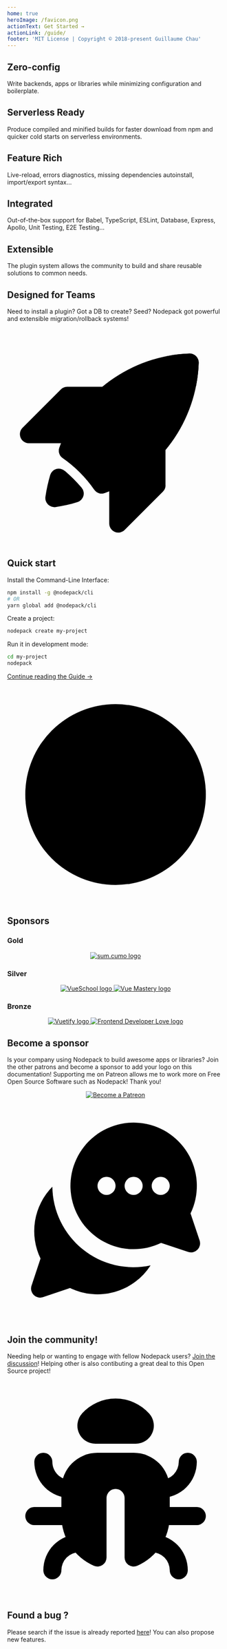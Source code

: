 ```yaml
---
home: true
heroImage: /favicon.png
actionText: Get Started →
actionLink: /guide/
footer: 'MIT License | Copyright © 2018-present Guillaume Chau'
---
```


<div class="features">
  <div class="feature">
    <h2>Zero-config</h2>
    <p>Write backends, apps or libraries while minimizing configuration and boilerplate.</p>
  </div>
  <div class="feature">
    <h2>Serverless Ready</h2>
    <p>Produce compiled and minified builds for faster download from npm and quicker cold starts on serverless environments.</p>
  </div>
  <div class="feature">
    <h2>Feature Rich</h2>
    <p>Live-reload, errors diagnostics, missing dependencies autoinstall, import/export syntax...</p>
  </div>
  <div class="feature">
    <h2>Integrated</h2>
    <p>Out-of-the-box support for Babel, TypeScript, ESLint, Database, Express, Apollo, Unit Testing, E2E Testing...</p>
  </div>
  <div class="feature">
    <h2>Extensible</h2>
    <p>The plugin system allows the community to build and share reusable solutions to common needs.</p>
  </div>
  <div class="feature">
    <h2>Designed for Teams</h2>
    <p>Need to install a plugin? Got a DB to create? Seed? Nodepack got powerful and extensible migration/rollback systems!</p>
  </div>
</div>

<svg xmlns="http://www.w3.org/2000/svg" viewBox="0 0 24 24" class="rui-icon hero-icon icon-launch"><path class="secondary" d="M6.64 6.46h7.07a1 1 0 0 1 .7 1.71l-4.24 4.24a1 1 0 0 1-.7.3H2.38A1 1 0 0 1 1.7 11l4.24-4.24a1 1 0 0 1 .7-.3zm10.9 10.9a1 1 0 0 1-.3.71L13 22.31a1 1 0 0 1-1.7-.7v-7.07a1 1 0 0 1 .29-.71l4.24-4.24a1 1 0 0 1 1.7.7v7.07z"/><path class="primary" d="M5.78 13.19a15.94 15.94 0 0 1 14.39-10.4 1 1 0 0 1 1.04 1.04 15.94 15.94 0 0 1-10.4 14.39 1 1 0 0 1-1.17-.37 14.1 14.1 0 0 0-3.5-3.5 1 1 0 0 1-.36-1.16zm.59 2.57a16.2 16.2 0 0 1 1.87 1.87 1 1 0 0 1-.47 1.6c-.79.25-1.6.42-2.4.54a1 1 0 0 1-1.14-1.13c.12-.82.3-1.62.53-2.41a1 1 0 0 1 1.6-.47z"/><path class="secondary" d="M7.23 10.26a19.04 19.04 0 0 1 6.5 6.51c-.92.58-1.9 1.07-2.92 1.45a1 1 0 0 1-1.17-.37 14.1 14.1 0 0 0-3.5-3.5 1 1 0 0 1-.36-1.16c.38-1.03.87-2 1.45-2.93zM17.62 3.1c.84-.17 1.7-.27 2.55-.3a1 1 0 0 1 1.04 1.04c-.03.86-.13 1.71-.3 2.55a19.2 19.2 0 0 0-3.29-3.29zm-3.91 7.2a2 2 0 1 1 2.83-2.83 2 2 0 0 1-2.83 2.83z"/></svg>

## Quick start

Install the Command-Line Interface:

``` bash
npm install -g @nodepack/cli
# OR
yarn global add @nodepack/cli
```

Create a project:

``` bash
nodepack create my-project
```

Run it in development mode:

```bash
cd my-project
nodepack
```

[Continue reading the Guide →](./guide/)

<svg xmlns="http://www.w3.org/2000/svg" viewBox="0 0 24 24" class="rui-icon hero-icon icon-mood-happy"><circle cx="12" cy="12" r="10" class="primary"/><path class="secondary" d="M6.8 14h10.4a1 1 0 0 1 .86 1.5 7 7 0 0 1-12.12 0A1 1 0 0 1 6.8 14zm1.7-3a1.5 1.5 0 1 1 0-3 1.5 1.5 0 0 1 0 3zm7 0a1.5 1.5 0 1 1 0-3 1.5 1.5 0 0 1 0 3z"/></svg>

## Sponsors

### Gold

<p style="text-align: center;">
  <a href="https://www.sumcumo.com/en/" target="_blank">
    <img src="https://cdn.discordapp.com/attachments/258614093362102272/570728242399674380/logo-sumcumo.png" alt="sum.cumo logo" class="gold-sponsor">
  </a>
</p>

### Silver

<p style="text-align: center;">
  <a href="https://vueschool.io/" target="_blank">
    <img src="https://vueschool.io/img/logo/vueschool_logo_multicolor.svg" alt="VueSchool logo" class="silver-sponsor">
  </a>

  <a href="https://www.vuemastery.com/" target="_blank">
    <img src="https://cdn.discordapp.com/attachments/258614093362102272/557267759130607630/Vue-Mastery-Big.png" alt="Vue Mastery logo" class="silver-sponsor">
  </a>
</p>

### Bronze

<p align="center">
  <a href="https://vuetifyjs.com" target="_blank" title="Vuetify">
    <img src="https://cdn.discordapp.com/attachments/537832759985700914/537832771691872267/Horizontal_Logo_-_Dark.png" alt="Vuetify logo" class="bronze-sponsor">
  </a>

  <a href="https://www.frontenddeveloperlove.com/" target="_blank" title="Frontend Developer Love">
    <img src="https://cdn.discordapp.com/attachments/258614093362102272/557267744249085953/frontend_love-logo.png" alt="Frontend Developer Love logo" class="bronze-sponsor">
  </a>
</p>

## Become a sponsor

Is your company using Nodepack to build awesome apps or libraries? Join the other patrons and become a sponsor to add your logo on this documentation! Supporting me on Patreon allows me to work more on Free Open Source Software such as Nodepack! Thank you!

<p style="text-align: center;">
  <a href="https://www.patreon.com/akryum" target="_blank">
    <img src="https://c5.patreon.com/external/logo/become_a_patron_button.png" alt="Become a Patreon">
  </a>
</p>

<svg xmlns="http://www.w3.org/2000/svg" viewBox="0 0 24 24" class="rui-icon hero-icon icon-chat-group"><path class="primary" d="M20.3 12.04l1.01 3a1 1 0 0 1-1.26 1.27l-3.01-1a7 7 0 1 1 3.27-3.27zM11 10a1 1 0 1 0 0-2 1 1 0 0 0 0 2zm3 0a1 1 0 1 0 0-2 1 1 0 0 0 0 2zm3 0a1 1 0 1 0 0-2 1 1 0 0 0 0 2z"/><path class="secondary" d="M15.88 17.8a7 7 0 0 1-8.92 2.5l-3 1.01a1 1 0 0 1-1.27-1.26l1-3.01A6.97 6.97 0 0 1 5 9.1a9 9 0 0 0 10.88 8.7z"/></svg>

## Join the community!

Needing help or wanting to engage with fellow Nodepack users? [Join the discussion](https://spectrum.chat/nodepack)! Helping other is also contibuting a great deal to this Open Source project!

<svg xmlns="http://www.w3.org/2000/svg" viewBox="0 0 24 24" class="rui-icon hero-icon icon-bug"><path class="secondary" d="M3 9a1 1 0 1 1 2 0c0 1.1.9 2 2 2h1v2H7a4 4 0 0 1-4-4zm18 0a4 4 0 0 1-4 4h-1v-2h1a2 2 0 0 0 2-2 1 1 0 0 1 2 0zM4 21a4 4 0 0 1 4-4h1v2H8a2 2 0 0 0-2 2 1 1 0 0 1-2 0zm-1-7h4a1 1 0 0 1 0 2H3a1 1 0 0 1 0-2zm14 0h4a1 1 0 0 1 0 2h-4a1 1 0 0 1 0-2zm3 7a1 1 0 0 1-2 0 2 2 0 0 0-2-2h-1v-2h1a4 4 0 0 1 4 4zM8.27 3.67a5 5 0 0 1 7.46 0A2 2 0 0 1 14.23 7H9.77a2 2 0 0 1-1.49-3.33z"/><path class="primary" d="M13 19.58V13a1 1 0 0 0-2 0v6.58a1 1 0 0 1-1.4.92A6 6 0 0 1 6 15v-3a4 4 0 0 1 4-4h4a4 4 0 0 1 4 4v3a6 6 0 0 1-3.6 5.5 1 1 0 0 1-1.4-.92z"/></svg>

## Found a bug ?

Please search if the issue is already reported [here](https://github.com/Akryum/nodepack/issues)! You can also propose new features.
